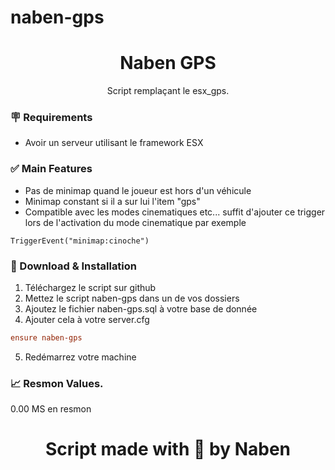# naben-gps

  <h1 align="center">Naben GPS</h1>

  <p align="center">
    Script remplaçant le esx_gps.
  </p>

### 🪧 Requirements
- Avoir un serveur utilisant le framework ESX

### ✅ Main Features
- Pas de minimap quand le joueur est hors d'un véhicule
- Minimap constant si il a sur lui l'item "gps"
- Compatible avec les modes cinematiques etc... suffit d'ajouter ce trigger lors de l'activation du mode cinematique par exemple
```
TriggerEvent("minimap:cinoche")
```

### 🔧 Download & Installation

1. Téléchargez le script sur github
2. Mettez le script naben-gps dans un de vos dossiers
3. Ajoutez le fichier naben-gps.sql à votre base de donnée
4. Ajouter cela à votre server.cfg
```cfg
ensure naben-gps
```
5. Redémarrez votre machine

### 📈 Resmon Values.
0.00 MS en resmon


  <h1 align="center">Script made with 💓 by Naben</h1>

